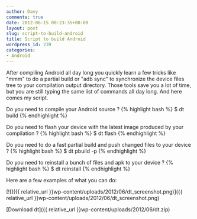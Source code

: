 ```yaml
---
author: Davy
comments: true
date: 2012-06-15 00:23:35+00:00
layout: post
slug: script-to-build-android
title: Script to build Android
wordpress_id: 239
categories:
- Android
---
```


After compiling Android all day long you quickly learn a few tricks like "mmm" to do a partial build or "adb sync" to synchronize the device files tree to your compilation output directory. Those tools save you a lot of time, but you are still typing the same list of commands all day long. And here comes my script.

Do you need to compile your Android source ?
{% highlight bash %}
$ dt build
{% endhighlight %}

Do you need to flash your device with the latest image produced by your compilation ?
{% highlight bash %} 
$ dt flash
{% endhighlight %}

Do you need to do a fast partial build and push changed files to your device ?
{% highlight bash %} 
$ dt pbuild -p
{% endhighlight %}

Do you need to reinstall a bunch of files and apk to your device ?
{% highlight bash %}
$ dt reinstall
{% endhighlight %}

Here are a few examples of what you can do:

[![]({{ relative_url }}wp-content/uploads/2012/06/dt_screenshot.png)]({{ relative_url }}wp-content/uploads/2012/06/dt_screenshot.png)

[Download dt]({{ relative_url }}wp-content/uploads/2012/06/dt.zip)
